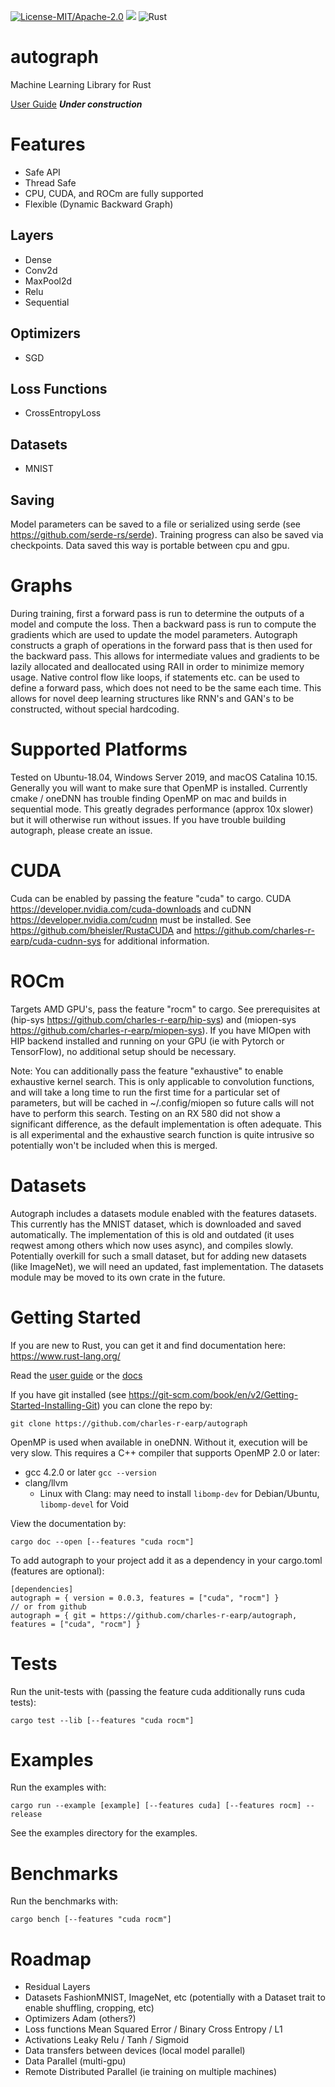 [![License-MIT/Apache-2.0](https://img.shields.io/badge/license-MIT/Apache_2.0-blue.svg)](https://github.com/charles-r-earp/autograph/blob/master/LICENSE-APACHE)
![](https://docs.rs/autograph/badge.svg?)
![Rust](https://github.com/charles-r-earp/autograph/workflows/Rust/badge.svg?branch=master)

# autograph
Machine Learning Library for Rust

[User Guide](https://charles-r-earp.github.io/autograph/?) ***Under construction***

# Features
  - Safe API
  - Thread Safe
  - CPU, CUDA, and ROCm are fully supported
  - Flexible (Dynamic Backward Graph)

## Layers
  - Dense
  - Conv2d
  - MaxPool2d
  - Relu
  - Sequential

## Optimizers
  - SGD
 
## Loss Functions
  - CrossEntropyLoss
 
## Datasets
  - MNIST
  
## Saving 
Model parameters can be saved to a file or serialized using serde (see https://github.com/serde-rs/serde). Training progress can also be saved via checkpoints. Data saved this way is portable between cpu and gpu. 

# Graphs
During training, first a forward pass is run to determine the outputs of a model and compute the loss. Then a backward pass is run to compute the gradients which are used to update the model parameters. Autograph constructs a graph of operations in the forward pass that is then used for the backward pass. This allows for intermediate values and gradients to be lazily allocated and deallocated using RAII in order to minimize memory usage. Native control flow like loops, if statements etc. can be used to define a forward pass, which does not need to be the same each time. This allows for novel deep learning structures like RNN's and GAN's to be constructed, without special hardcoding. 

# Supported Platforms
Tested on Ubuntu-18.04, Windows Server 2019, and macOS Catalina 10.15. Generally you will want to make sure that OpenMP is installed. Currently cmake / oneDNN has trouble finding OpenMP on mac and builds in sequential mode. This greatly degrades performance (approx 10x slower) but it will otherwise run without issues. If you have trouble building autograph, please create an issue. 

# CUDA
Cuda can be enabled by passing the feature "cuda" to cargo. CUDA https://developer.nvidia.com/cuda-downloads and cuDNN https://developer.nvidia.com/cudnn must be installed. See https://github.com/bheisler/RustaCUDA and https://github.com/charles-r-earp/cuda-cudnn-sys for additional information. 

# ROCm 
Targets AMD GPU's, pass the feature "rocm" to cargo. See prerequisites at (hip-sys https://github.com/charles-r-earp/hip-sys) and (miopen-sys https://github.com/charles-r-earp/miopen-sys). If you have MIOpen with HIP backend installed and running on your GPU (ie with Pytorch or TensorFlow), no additional setup should be necessary. 

Note: You can additionally pass the feature "exhaustive" to enable exhaustive kernel search. This is only applicable to convolution functions, and will take a long time to run the first time for a particular set of parameters, but will be cached in ~/.config/miopen so future calls will not have to perform this search. Testing on an RX 580 did not show a significant difference, as the default implementation is often adequate. This is all experimental and the exhaustive search function is quite intrusive so potentially won't be included when this is merged. 

# Datasets
Autograph includes a datasets module enabled with the features datasets. This currently has the MNIST dataset, which is downloaded and saved automatically. The implementation of this is old and outdated (it uses reqwest among others which now uses async), and compiles slowly. Potentially overkill for such a small dataset, but for adding new datasets (like ImageNet), we will need an updated, fast implementation. The datasets module may be moved to its own crate in the future. 

# Getting Started
If you are new to Rust, you can get it and find documentation here: https://www.rust-lang.org/

Read the [user guide](https://charles-r-earp.github.io/autograph/?) or the [docs](https://docs.rs/autograph/0.0.3/autograph/)

If you have git installed (see https://git-scm.com/book/en/v2/Getting-Started-Installing-Git) you can clone the repo by:
```
git clone https://github.com/charles-r-earp/autograph
```

OpenMP is used when available in oneDNN. Without it, execution will be very slow. This requires a C++ compiler that supports OpenMP 2.0 or later:
  - gcc 4.2.0 or later `gcc --version`
  - clang/llvm 
    - Linux with Clang: may need to install `libomp-dev` for Debian/Ubuntu, `libomp-devel` for Void

View the documentation by:
```
cargo doc --open [--features "cuda rocm"]
```
To add autograph to your project add it as a dependency in your cargo.toml (features are optional):
```
[dependencies]
autograph = { version = 0.0.3, features = ["cuda", "rocm"] }
// or from github
autograph = { git = https://github.com/charles-r-earp/autograph, features = ["cuda", "rocm"] }
```

# Tests
Run the unit-tests with (passing the feature cuda additionally runs cuda tests):
```
cargo test --lib [--features "cuda rocm"]
```

# Examples
Run the examples with:
```
cargo run --example [example] [--features cuda] [--features rocm] --release
```
See the examples directory for the examples.

# Benchmarks
Run the benchmarks with:
```
cargo bench [--features "cuda rocm"]
```

# Roadmap 
  - Residual Layers
  - Datasets FashionMNIST, ImageNet, etc (potentially with a Dataset trait to enable shuffling, cropping, etc) 
  - Optimizers Adam (others?)
  - Loss functions Mean Squared Error / Binary Cross Entropy / L1 
  - Activations Leaky Relu / Tanh / Sigmoid
  - Data transfers between devices (local model parallel)
  - Data Parallel (multi-gpu)
  - Remote Distributed Parallel (ie training on multiple machines)
